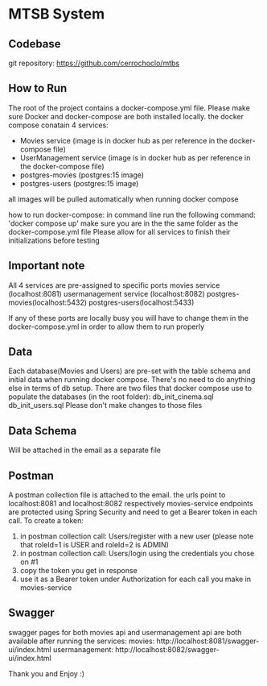 MTSB System
===========
Codebase
--------
git repository: https://github.com/cerrochoclo/mtbs

How to Run
----------
The root of the project contains a docker-compose.yml file.
Please make sure Docker and docker-compose are both installed locally.
the docker compose conatain 4 services:
- Movies service (image is in docker hub as per reference in the docker-compose file)
- UserManagement service (image is in docker hub as per reference in the docker-compose file)
- postgres-movies (postgres:15 image)
- postgres-users (postgres:15 image)

all images will be pulled automatically when running docker compose

how to run docker-compose:
in command line run the following command: 'docker compose up'
make sure you are in the the same folder as the docker-compose.yml file
Please allow for all services to finish their initializations before testing

Important note
--------------
All 4 services are pre-assigned to specific ports
movies service (localhost:8081)
usermanagement service (localhost:8082)
postgres-movies(localhost:5432)
postgres-users(localhost:5433)

If any of these ports are locally busy you will have to change them in the docker-compose.yml in order to allow them to run properly


Data
----
Each database(Movies and Users) are pre-set with the table schema and initial data when running docker compose. 
There's no need to do anything else in terms of db setup.
There are two files that docker compose use to populate the databases (in the root folder):
db_init_cinema.sql
db_init_users.sql
Please don't make changes to those files

Data Schema
-----------
Will be attached in the email as a separate file

Postman
-------
A postman collection file is attached to the email.
the urls point to localhost:8081 and localhost:8082 respectively
movies-service endpoints are protected using Spring Security and need to get a Bearer token in each call.
To create a token:
1. in postman collection call: Users/register with a new user (please note that roleId=1 is USER and roleId=2 is ADMIN)
2. in postman collection call: Users/login using the credentials you chose on #1
3. copy the token you get in response
4. use it as a Bearer token under Authorization for each call you make in movies-service

Swagger
-------
swagger pages for both movies api and usermanagement api are both available after running the services:
movies: http://localhost:8081/swagger-ui/index.html
usermanagement: http://localhost:8082/swagger-ui/index.html


Thank you and Enjoy :)